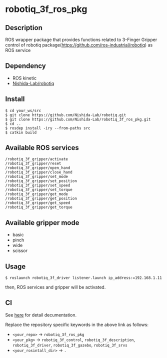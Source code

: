 # robotiq_3f_ros_pkg

## Description
ROS wrapper package that provides functions related to 3-Finger Gripper control of robotiq package(https://github.com/ros-industrial/robotiq) as ROS service

## Dependency
- ROS kinetic
- [Nishida-Lab/robotiq](https://github.com/Nishida-Lab/robotiq)

## Install
```
$ cd your_ws/src
$ git clone https://github.com/Nishida-Lab/robotiq.git
$ git clone https://github.com/Nishida-Lab/robotiq_3f_ros_pkg.git
$ cd ..
$ rosdep install -iry --from-paths src
$ catkin build
```

## Available ROS services
```
/robotiq_3f_gripper/activate
/robotiq_3f_gripper/reset
/robotiq_3f_gripper/open_hand
/robotiq_3f_gripper/close_hand
/robotiq_3f_gripper/set_mode
/robotiq_3f_gripper/set_position
/robotiq_3f_gripper/set_speed
/robotiq_3f_gripper/set_torque
/robotiq_3f_gripper/get_mode
/robotiq_3f_gripper/get_position
/robotiq_3f_gripper/get_speed
/robotiq_3f_gripper/get_torque
```

## Available gripper mode
- basic
- pinch
- wide
- scissor

## Usage
```
$ roslaunch robotiq_3f_driver listener.launch ip_address:=192.168.1.11
```
then, ROS services and gripper will be activated.

## CI
See [here](https://github.com/Nishida-Lab/denso_docs/tree/master/ci) for detail decumentation.

Replace the repository specific keywords in the above link as follows:
- `<your_repo>` -> `robotiq_3f_ros_pkg`
- `<your_pkg>` -> `robotiq_3f_control`, `robotiq_3f_description`, `robotiq_3f_driver`, `robotiq_3f_gazebo`, `robotiq_3f_srvs`
- `<your_rosintall_dir>` -> `.`
